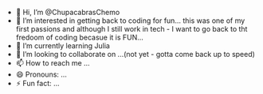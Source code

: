 - 👋 Hi, I’m @ChupacabrasChemo
- 👀 I’m interested in getting back to coding for fun... this was one of my first passions and although I still work in tech - I want to go back to tht fredoom of coding becasue it is FUN...
- 🌱 I’m currently learning Julia
- 💞️ I’m looking to collaborate on ...(not yet - gotta come back up to speed)
- 📫 How to reach me ...
- 😄 Pronouns: ...
- ⚡ Fun fact: ...

<!---
ChupacabrasChemo/ChupacabrasChemo is a ✨ special ✨ repository because its `README.md` (this file) appears on your GitHub profile.
You can click the Preview link to take a look at your changes.
--->

